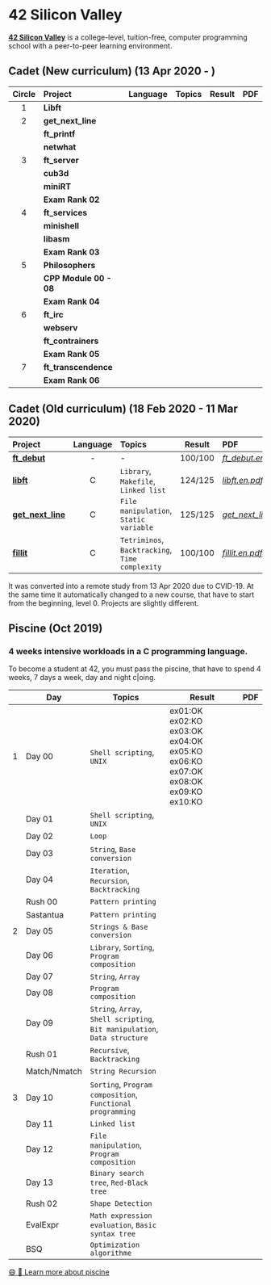 # 42 Silicon Valley

**[42 Silicon Valley]** is a college-level, tuition-free, computer programming school with a peer-to-peer learning environment.

[42 Silicon Valley]: https://www.42.us.org

## Cadet (New curriculum) (13 Apr 2020 - )

|Circle|Project|Language|Topics|Result|PDF|
|:-:|:-|:-:|:-|:-:|:-|
|1|**Libft**|||||
|2|**get_next_line**|||||
||**ft_printf**|||||
||**netwhat**|||||
|3|**ft_server**|||||
||**cub3d**|||||
||**miniRT**|||||
||**Exam Rank 02**|||||
|4|**ft_services**|||||
||**minishell**|||||
||**libasm**|||||
||**Exam Rank 03**|||||
|5|**Philosophers**|||||
||**CPP Module 00 - 08**|||||
||**Exam Rank 04**|||||
|6|**ft_irc**|||||
||**webserv**|||||
||**ft_contrainers**|||||
||**Exam Rank 05**|||||
|7|**ft_transcendence**|||||
||**Exam Rank 06**|||||

## Cadet (Old curriculum) (18 Feb 2020 - 11 Mar 2020)

|Project|Language|Topics|Result|PDF|
|:-|:-:|:-|:-:|:-|
|[**ft_debut**]|-|-|100/100|[*ft_debut.en.pdf*]|
|[**libft**]|C|`Library`, `Makefile`, `Linked list`|124/125|[*libft.en.pdf*]|
|[**get_next_line**]|C|`File manipulation`, `Static variable`|125/125|[*get_next_line.en.pdf*]|
|[**fillit**]|C|`Tetriminos`, `Backtracking`, `Time complexity`|100/100|[*fillit.en.pdf*]|

[**ft_debut**]: https://github.com/lisy0123/42/tree/master/Cadet_old/ft_debut
[**libft**]: https://github.com/lisy0123/42/tree/master/Cadet_old/libft
[**get_next_line**]: https://github.com/lisy0123/42/tree/master/Cadet_old/get_next_line
[**fillit**]: https://github.com/lisy0123/42/tree/master/Cadet_old/fillit

[*ft_debut.en.pdf*]: https://github.com/lisy0123/42/blob/master/Cadet_old/PDF/ft_debut.en.pdf
[*libft.en.pdf*]: https://github.com/lisy0123/42/blob/master/Cadet_old/PDF/libft.en.pdf
[*get_next_line.en.pdf*]: https://github.com/lisy0123/42/blob/master/Cadet_old/PDF/get_next_line.en.pdf
[*fillit.en.pdf*]: https://github.com/lisy0123/42/blob/master/Cadet_old/PDF/fillit.en.pdf

It was converted into a remote study from 13 Apr 2020 due to CVID-19.
At the same time it automatically changed to a new course, that have to start from the beginning, level 0. 
Projects are slightly different.

## Piscine (Oct 2019)

### 4 weeks intensive workloads in a C programming language. 
To become a student at 42, you must pass the piscine, that have to spend 4 weeks, 7 days a week, day and night c|oing. 

||Day|Topics|Result|PDF|
|-|-|-|-|-|
|1|Day 00|`Shell scripting`, `UNIX`|ex01:OK ex02:KO ex03:OK ex04:OK ex05:KO ex06:KO ex07:OK ex08:OK ex09:KO ex10:KO||
||Day 01|`Shell scripting`, `UNIX`|||
||Day 02|`Loop`|||
||Day 03|`String`, `Base conversion`|||
||Day 04|`Iteration`, `Recursion`, `Backtracking`|||
||Rush 00|`Pattern printing`|||
||Sastantua|`Pattern printing`|||
|2|Day 05|`Strings & Base conversion`|||
||Day 06|`Library`, `Sorting`, `Program composition`|||
||Day 07|`String`, `Array`|||
||Day 08|`Program composition`|||
||Day 09|`String`, `Array`, `Shell scripting`, `Bit manipulation`, `Data structure`|||
||Rush 01|`Recursive`, `Backtracking`|||
||Match/Nmatch|`String Recursion`|||
|3|Day 10|`Sorting`, `Program composition`, `Functional programming`|||
||Day 11|`Linked list`|||
||Day 12|`File manipulation`, `Program composition`|||
||Day 13|`Binary search tree`, `Red-Black tree`|||
||Rush 02|`Shape Detection`|||
||EvalExpr|`Math expression evaluation`, `Basic syntax tree`|||
||BSQ|`Optimization algorithme`|||

[:smile: :book: Learn more about piscine](https://www.42.us.org/program/piscine)
<!--stackedit_data:
eyJoaXN0b3J5IjpbLTE1Mjk3OTU3OSwtMTk1NzU0ODY5OCwtMT
E5NTgxNzk1NCwtNjYwNTg2NTY5LDExNzczNzUzMzYsMTIyMDkz
OTQ5LC05NzY3Mjg1NzldfQ==
-->
